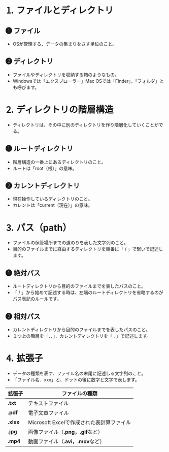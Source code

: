 # ⒈ ファイルとディレクトリ

## ❶ ファイル
- OSが管理する、データの集まりをさす単位のこと。

## ❷ ディレクトリ
- ファイルやディレクトリを収納する箱のようなもの。
- Windowsでは「エクスプローラー」Mac OSでは「Finder」，「フォルダ」とも呼びます。

# ⒉ ディレクトリの階層構造
- ディレクトリは、その中に別のディレクトリを作り階層化していくことがでる。

## ❶ ルートディレクトリ
- 階層構造の一番上にあるディレクトリのこと。
- ルートは「root（根）」の意味。

## ❷ カレントディレクトリ
- 現在操作しているディレクトリのこと。
- カレントは「current（現在）」の意味。

# ⒊ パス（path）
- ファイルの保管場所までの道のりを表した文字列のこと。
- 目的のファイルまでに経由するディレクトリを順番に「 / 」で繋いで記述します。

## ❶ 絶対パス
- ルートディレクトリから目的のファイルまでを表したパスのこと。
- 「 / 」から始めて記述する時は、左端のルートディレクトリを省略するのがパス表記のルールです。

## ❷ 相対パス
- カレントディレクトリから目的のファイルまでを表したパスのこと。
- １つ上の階層を「．．」，カレントディレクトリを「 ．」で記述します。

# ⒋ 拡張子
- データの種類を表す、ファイル名の末尾に記述しる文字列のこと。
- 「ファイル名．xxx」と、ドットの後に数字と文字で表します。

| 拡張子 | ファイルの種類 |
| --- | --- |
| **.txt** | テキストファイル |
| **.pdf** | 電子文章ファイル |
| **.xlsx** |  Microsoft Excelで作成された表計算ファイル |
| **.jpg** | 画像ファイル（**.png，.gif**など） |
| **.mp4** | 動画ファイル（**.avi，.mov**など） |
